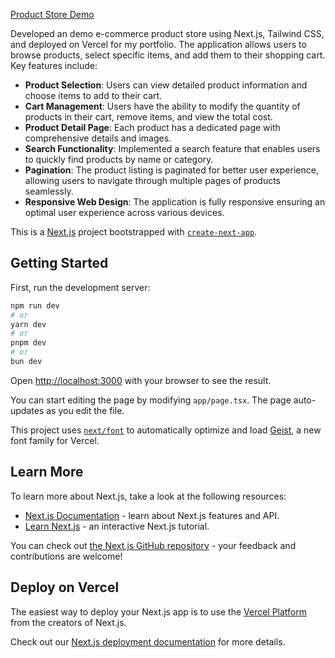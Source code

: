 
[Product Store Demo](nextjs-demo-shop-nine.vercel.app)

Developed an demo e-commerce product store using Next.js, Tailwind CSS, and deployed on Vercel for my portfolio. The application allows users to browse products, select specific items, and add them to their shopping cart. Key features include:
- **Product Selection**: Users can view detailed product information and choose items to add to their cart.
- **Cart Management**: Users have the ability to modify the quantity of products in their cart, remove items, and view the total cost.
- **Product Detail Page**: Each product has a dedicated page with comprehensive details and images.
- **Search Functionality**: Implemented a search feature that enables users to quickly find products by name or category.
- **Pagination**: The product listing is paginated for better user experience, allowing users to navigate through multiple pages of products seamlessly.
- **Responsive Web Design**: The application is fully responsive ensuring an optimal user experience across various devices.

This is a [Next.js](https://nextjs.org) project bootstrapped with [`create-next-app`](https://nextjs.org/docs/app/api-reference/cli/create-next-app).

## Getting Started

First, run the development server:

```bash
npm run dev
# or
yarn dev
# or
pnpm dev
# or
bun dev
```

Open [http://localhost:3000](http://localhost:3000) with your browser to see the result.

You can start editing the page by modifying `app/page.tsx`. The page auto-updates as you edit the file.

This project uses [`next/font`](https://nextjs.org/docs/app/building-your-application/optimizing/fonts) to automatically optimize and load [Geist](https://vercel.com/font), a new font family for Vercel.

## Learn More

To learn more about Next.js, take a look at the following resources:

- [Next.js Documentation](https://nextjs.org/docs) - learn about Next.js features and API.
- [Learn Next.js](https://nextjs.org/learn) - an interactive Next.js tutorial.

You can check out [the Next.js GitHub repository](https://github.com/vercel/next.js) - your feedback and contributions are welcome!

## Deploy on Vercel

The easiest way to deploy your Next.js app is to use the [Vercel Platform](https://vercel.com/new?utm_medium=default-template&filter=next.js&utm_source=create-next-app&utm_campaign=create-next-app-readme) from the creators of Next.js.

Check out our [Next.js deployment documentation](https://nextjs.org/docs/app/building-your-application/deploying) for more details.
